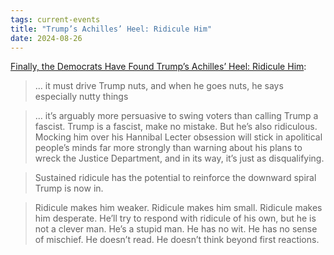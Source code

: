 ```yaml
---
tags: current-events
title: "Trump’s Achilles’ Heel: Ridicule Him"
date: 2024-08-26
---
```


[Finally, the Democrats Have Found Trump’s Achilles’ Heel: Ridicule Him](https://thenewrepublic.substack.com/p/finally-the-democrats-have-found):

> ... it must drive Trump nuts, and when he goes nuts, he says especially nutty things

> ... it’s arguably more persuasive to swing voters than calling Trump a fascist. Trump is a fascist, make no mistake. But he’s also ridiculous. Mocking him over his Hannibal Lecter obsession will stick in apolitical people’s minds far more strongly than warning about his plans to wreck the Justice Department, and in its way, it’s just as disqualifying.

> Sustained ridicule has the potential to reinforce the downward spiral Trump is now in.

> Ridicule makes him weaker. Ridicule makes him small. Ridicule makes him desperate. He’ll try to respond with ridicule of his own, but he is not a clever man. He’s a stupid man. He has no wit. He has no sense of mischief. He doesn’t read. He doesn’t think beyond first reactions.